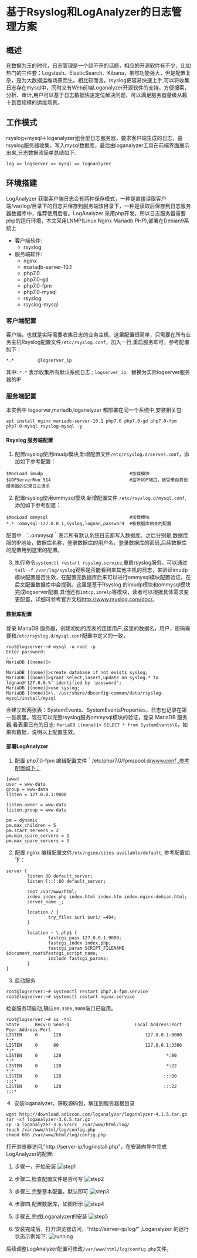 # 基于Rsyslog和LogAnalyzer的日志管理方案
 
## 概述

在数据为王的时代，日志管理是一个绕不开的话题，相应的开源软件有不少，比如热门的三件套：Logstash、ElasticSearch、Kibana，虽然功能强大，但是配置复杂，是为大数据运维场景而生。相比较而言，rsyslog更容易快速上手,可以将收集日志存在mysql中，同时又有Web前端Loganalyzer开源软件的支持，方便搜索，分析、审计,用户可以基于日志数据快速定位解决问题，可以满足服务器量级从数十到百规模的运维场景。 

## 工作模式 

rsyslog+mysql＋loganalyzer组合型日志服务器，要求客户端生成的日志，由rsyslog服务器收集，写入mysql数据库，最后由loganalyzer工具在前端界面展示出来,日志数据流简单总结如下:
```
log => logserver => mysql => lognanlyzer
```

## 环境搭建

LogAnalyzer 获取客户端日志会有两种保存模式，一种是直接读取客户端/var/log/目录下的日志并保存到服务端该目录下，一种是读取后保存到日志服务器数据库中，推荐使用后者。LogAnalyzer 采用php开发，所以日志服务器需要php的运行环境，本文采用LNMP(Linux Nginx Mariadb PHP),部署在Debian9系统上

* 客户端软件:
  * rsyslog
* 服务端软件:
  * nginx
  * mariadb-server-10.1
  * php7.0
  * php7.0-gd
  * php7.0-fpm
  * php7.0-mysql
  * rsyslog
  * rsyslog-mysql
  
### 客户端配置

客户端，也就是实际需要收集日志的业务主机，这里配置很简单，只需要在所有业务主机Rsyslog配置文件`/etc/rsyslog.conf`，加入一行,重启服务即可，参考配置如下：

```
*.*	        @logserver_ip	
```

其中: `*.*` 表示收集所有默认系统日志 ; `logserver_ip`　替换为实际logserver服务器的IP 

### 服务端配置

本实例中 logserver,mariadb,loganalyzer 都部署在同一个系统中,安装相关包:
```
apt install nginx mariadb-server-10.1 php7.0 php7.0-gd php7.0-fpm php7.0-mysql rsyslog-mysql -y
```
 
#### Rsyslog 服务端配置

1. 配置rsyslog使用imudp模块,新增配置文件`/etc/rsyslog.d/server.conf`，添加如下参考配置： 
```
$ModLoad imudp                                 #加载模块
$UDPServerRun 514                              #监听UDP端口，接受来自其他服务器的记录日志请求
```

2. 配置rsyslog使用ommysql模块,新增配置文件 `/etc/rsyslog.d/mysql.conf`,添加如下参考配置： 
``` 
$ModLoad ommysql                               #加载模块
*.* :ommysql:127.0.0.1,syslog,lognan,password  #和数据库相关的配置
```

配置中　`*.*:ommysql｀表示所有默认系统日志都写入数据库。之后分别是,数据库服的IP地址，数据库名称，登录数据库的用户名，登录数据库的密码,后续数据库的配置用到这里的配置。

3. 执行命令`systemctl restart rsyslog.service`,重启rsyslog服务，可以通过`tail -f /var/log/syslog`观察是否能看到来其他主机的日志，来验证imudp模块配置是否生效，在配置完数据库后来可以进行ommysql模块配置验证，在后文配置数据库中会提到。这里是基于Rsyslog 的imudp模块和ommysql模块完成logserver配置,其他还有`imtcp,imrelp`等模块，读者可以根据具体需求变更配置，详细可参考官方文档<http://www.rsyslog.com/doc/>。

#### 数据库配置

登录 MariaDB 服务器，创建初始的库表的连接用户,这里的数据名，用户，密码需要和`/etc/rsyslog.d/mysql.conf`配置中定义的一致，

```
root@logserver:~# mysql -u root -p
Enter password: 
...
MariaDB [(none)]> 

MariaDB [(none)]>create database if not exists syslog;
MariaDB [(none)]>grant select,insert,update on syslog.* to lognan@'127.0.0.%' identified by 'password';
MariaDB [(none)]>use syslog;
MariaDB [(none)]>\. /usr/share/dbconfig-common/data/rsyslog-mysql/install/mysql

```
会建立起两张表：SystemEvents、SystemEventsProperties，日志也记录在第一张表里。现在可以完整rsyslog服务ommysql模块的验证，登录 MariaDB 服务器,看表里已有的日志: `MariaDB [(none)]> SELECT * from SystemEvents\G`，如果有数据，说明以上配置生效。

#### 部署LogAnalyzer


1. 配置 php7.0-fpm 编辑配置文件｀/etc/php/7.0/fpm/pool.d/www.conf`,参考配置如下：

```
[www]
user = www-data
group = www-data
listen = 127.0.0.1:9000

listen.owner = www-data
listen.group = www-data

pm = dynamic
pm.max_children = 5
pm.start_servers = 2
pm.min_spare_servers = 1
pm.max_spare_servers = 3
```

2. 配置 nginx 编辑配置文件`/etc/nginx/sites-available/default`, 参考配置如下：

```
server {
        listen 80 default_server;
        listen [::]:80 default_server;

        root /var/www/html;
        index index.php index.html index.htm index.nginx-debian.html;
        server_name _;

        location / {
                try_files $uri $uri/ =404;
        }

        location ~ \.php$ {
                fastcgi_pass 127.0.0.1:9000;
                fastcgi_index index.php;
                fastcgi_param SCRIPT_FILENAME $document_root$fastcgi_script_name;
                include fastcgi_params;
        }
}
```

3. 启动服务

```
root@logserver:~# systemctl restart php7.0-fpm.service
root@logserver:~# systemctl restart nginx.service
```
检查服务项启动,确认`80,3306,9000`端口已启用。

```
root@logserver:~# ss -tnl
State      Recv-Q Send-Q                         Local Address:Port                                        Peer Address:Port
LISTEN     0      128                                127.0.0.1:9000                                                   *:*
LISTEN     0      80                                 127.0.0.1:3306                                                   *:*
LISTEN     0      128                                        *:80                                                     *:*
LISTEN     0      128                                        *:22                                                     *:*
LISTEN     0      128                                       :::80                                                    :::*
LISTEN     0      128                                       :::22                                                    :::* 
```

４. 安装loganalyzer，获取源码包，解压到服务器根目录
```
wget http://download.adiscon.com/loganalyzer/loganalyzer-4.1.5.tar.gz
tar -xf loganalyzer-3.6.5.tar.gz
cp -a loganalyzer-3.6.5/src  /var/www/html/log/
touch /var/www/html/log/config.php
chmod 666 /var/www/html/log/config.php
```

打开浏览器访问,"http://server-ip/log/install.php"，在安装向导中完成LogAnalyzer的配置:

1. 步骤一，开始安装
![step1](/images/loganalyzer-installer-step1.png)

2. 步骤二,检查配置文件是否可写
![step2](/images/loganalyzer-installer-step2.png)

3. 步骤三,完整基本配置，默认即可
![step3](/images/loganalyzer-installer-step3.png)

4. 步骤四,配置数据库，如图所示
![step4](/images/loganalyzer-installer-step7.png)

5. 步骤五,完成Loganalyzer的安装
![step5](/images/loganalyzer-installer-step8.png)

6. 安装完成后，打开浏览器访问，"http://server-ip/log/" ,Loganalyzer 的运行状态示例如下:
![running](/images/loganalyzer-running-status.png)

后续调整LogAnalyzer配置可修改`/var/www/html/log/config.php`文件。 
